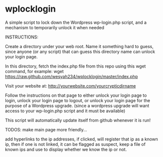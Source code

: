 wplocklogin
===========

A simple script to lock down the Wordpress wp-login.php script, and a mechanism to temporarily unlock it when needed

INSTRUCTIONS:

Create a directory under your web root.  Name it something hard to guess, since anyone (or any script) that can guess this directory name can unlock your login page.

In this directory, fetch the index.php file from this repo using this wget command, for example:
 wget https://raw.github.com/wesyah234/wplocklogin/master/index.php

Visit your website at: http://yourwebsite.com/yourcrypticdirname

Follow the instructions on that page to either unlock your login page to login, unlock your login page to logout, or unlock your login page for the purpose of a Wordpress upgrade.  (since a wordpress upgrade will want access to your wp-login.php script and it must be available)

This script will automatically update itself from github whenever it is run!

TODOS:
make main page more friendly...

add hyperlinks to the ip addresses, if clicked, will register that ip as a known ip, then if one is not linked, it can be flagged as suspect, keep a file of known ips and use to display whether we know the ip or not.
